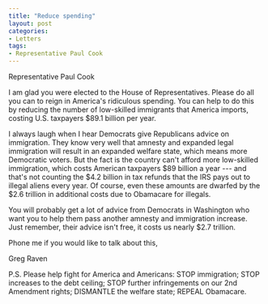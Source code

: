 ```yaml
---
title: "Reduce spending"
layout: post
categories:
- Letters
tags:
- Representative Paul Cook
---
```


Representative Paul Cook

I am glad you were elected to the House of Representatives. Please do all you can to reign in America's ridiculous spending. You can help to do this by reducing the number of low-skilled immigrants that America imports, costing U.S. taxpayers $89.1 billion per year.

I always laugh when I hear Democrats give Republicans advice on immigration. They know very well that amnesty and expanded legal immigration will result in an expanded welfare state, which means more Democratic voters. But the fact is the country can't afford more low-skilled immigration, which costs American taxpayers $89 billion a year --- and that's not counting the $4.2 billion in tax refunds that the IRS pays out to illegal aliens every year. Of course, even these amounts are dwarfed by the $2.6 trillion in additional costs due to Obamacare for illegals.

You will probably get a lot of advice from Democrats in Washington who want you to help them pass another amnesty and immigration increase. Just remember, their advice isn't free, it costs us nearly $2.7 trillion.

Phone me if you would like to talk about this,

Greg Raven

P.S. Please help fight for America and Americans: STOP immigration; STOP increases to the debt ceiling; STOP further infringements on our 2nd Amendment rights; DISMANTLE the welfare state; REPEAL Obamacare.